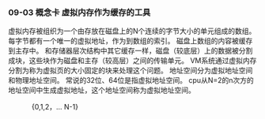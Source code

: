 ### 09-03 概念卡 虚拟内存作为缓存的工具

虚拟内存被组织为一个由存放在磁盘上的N个连续的字节大小的单元组成的数组。 
每字节都有一个唯一的虚拟地址，作为到数组的索引。 磁盘上数组的内容被缓存到主存中。
和存储器层次结构中其它缓存一样，磁盘（较底层）上的数据被分割成块，这些块作为磁盘和主存（较高层）之间的传输单元。
VM系统通过虚拟内存分割为称为虚拟页的大小固定的块来处理这个问题。
地址空间分为虚拟地址空间和物理地址空间。 常说的32位、64位是指虚拟地址空间。 cpu从N=2的n次方的地址空间中生成虚拟地址，这个地址空间称为虚拟地址空间。

            {0,1,2，... N-1}
